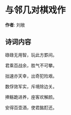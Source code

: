 # 与邻几对棋戏作

**作者**: 刘敞

## 诗词内容

碌碌无用智，玩此方罫间。

君乘百战余，胜气不可攀。

拙速亦天幸，出奇犯险艰。

数俘效军实，斥境除边关。

捧觞跪进养，座客欢解颜。

安得百壶酒，使君酩酊还。

